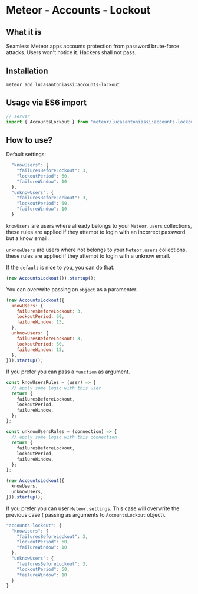 # Meteor - Accounts - Lockout

## What it is

Seamless Meteor apps accounts protection from password brute-force attacks.
Users won't notice it. Hackers shall not pass.

## Installation

```
meteor add lucasantoniassi:accounts-lockout
```

## Usage via ES6 import

```javascript
// server
import { AccountsLockout } from 'meteor/lucasantoniassi:accounts-lockout';
```

## How to use?

Default settings:

```javascript
  "knowUsers": {
    "failuresBeforeLockout": 3,
    "lockoutPeriod": 60,
    "failureWindow": 10
  },
  "unknowUsers": {
    "failuresBeforeLockout": 3,
    "lockoutPeriod": 60,
    "failureWindow": 10
  }
```

`knowUsers` are users where already belongs to your `Meteor.users` collections,
these rules are applied if they attempt to login with an incorrect password but a know email.

`unknowUsers` are users where not belongs to your `Meteor.users` collections,
these rules are applied if they attempt to login with a unknow email.


If the `default` is nice to you, you can do that.

```javascript
(new AccountsLockout()).startup();
```

You can overwrite passing an `object` as a paramenter.

```javascript
(new AccountsLockout({
  knowUsers: {
    failuresBeforeLockout: 3,
    lockoutPeriod: 60,
    failureWindow: 15,
  },
  unknowUsers: {
    failuresBeforeLockout: 3,
    lockoutPeriod: 60,
    failureWindow: 15,
  },
})).startup();
```

If you prefer you can pass a `function` as argument.

```javascript
const knowUsersRules = (user) => {
  // apply some logic with this user
  return {
    failuresBeforeLockout,
    lockoutPeriod,
    failureWindow,
  };
};

const unknowUsersRules = (connection) => {
  // apply some logic with this connection
  return {
    failuresBeforeLockout,
    lockoutPeriod,
    failureWindow,
  };
};

(new AccountsLockout({
  knowUsers,
  unknowUsers,
})).startup();
```

If you prefer you can user `Meteor.settings`. This case will overwrite the previous case (
passing as arguments to `AccountsLockout` object).

```javascript
"accounts-lockout": {
  "knowUsers": {
    "failuresBeforeLockout": 3,
    "lockoutPeriod": 60,
    "failureWindow": 10
  },
  "unknowUsers": {
    "failuresBeforeLockout": 3,
    "lockoutPeriod": 60,
    "failureWindow": 10
  }
}
```

